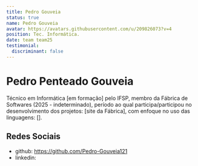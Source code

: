 ```yaml
---
title: Pedro Gouveia
status: true
name: Pedro Gouveia
avatar: https://avatars.githubusercontent.com/u/209826073?v=4
position: Tec. Informática.
date: team team25
testimonial:
  discriminant: false
---
```

# Pedro Penteado Gouveia
Técnico em Informática [em formação] pelo IFSP, membro da Fábrica de Softwares (2025 - indeterminado), período ao qual participa/participou no desenvolvimento dos projetos: [site da Fábrica], com enfoque no uso das linguagens: [].

## Redes Sociais

- github: https://github.com/Pedro-Gouveia121
- linkedin: 
